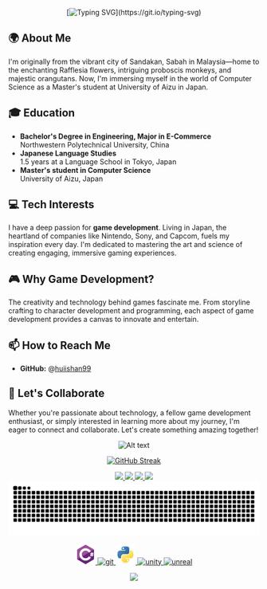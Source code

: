 <div align="center">

[![Typing SVG](https://readme-typing-svg.demolab.com?font=Jersey+15&size=30&pause=1000&color=42C3B4&background=9D56FF00&center=true&vCenter=true&repeat=false&random=false&width=435&lines=Hello!+Welcome+to+my+GitHub+page.)](https://git.io/typing-svg)  

<div align="left">


## 🌍 About Me
I'm originally from the vibrant city of Sandakan, Sabah in Malaysia—home to the enchanting Rafflesia flowers, intriguing proboscis monkeys, and majestic orangutans. Now, I'm immersing myself in the world of Computer Science as a Master's student at University of Aizu in Japan.

## 🎓 Education
- **Bachelor's Degree in Engineering, Major in E-Commerce**  
  Northwestern Polytechnical University, China
- **Japanese Language Studies**  
  1.5 years at a Language School in Tokyo, Japan
- **Master's student in Computer Science**  
  University of Aizu, Japan

## 💻 Tech Interests
I have a deep passion for **game development**. Living in Japan, the heartland of companies like Nintendo, Sony, and Capcom, fuels my inspiration every day. I'm dedicated to mastering the art and science of creating engaging, immersive gaming experiences.

## 🎮 Why Game Development?
The creativity and technology behind games fascinate me. From storyline crafting to character development and programming, each aspect of game development provides a canvas to innovate and entertain.

## 📫 How to Reach Me
- **GitHub:** @[huiishan99](https://github.com/huiishan99)

## 🤝 Let's Collaborate
Whether you're passionate about technology, a fellow game development enthusiast, or simply interested in learning more about my journey, I'm eager to connect and collaborate. Let's create something amazing together!

</div>


![Alt text](https://spotify-recently-played-readme.vercel.app/api?user=22bow4kqejhha4clw3nrdw4cq&count=1)

[![GitHub Streak](https://streak-stats.demolab.com?user=huiishan99&theme=whatsapp-dark2&card_width=830)](https://git.io/streak-stats)

<a href="https://github.com/anuraghazra/github-readme-stats#gh-dark-mode-only">
  <img height=200 src="https://github-readme-stats.vercel.app/api?username=huiishan99&show_icons=true&theme=gotham#gh-dark-mode-only" />
</a>
<a href="https://github.com/anuraghazra/github-readme-stats#gh-dark-mode-only">
  <img height=200 src="https://github-readme-stats.vercel.app/api/top-langs/?username=huiishan99&layout=compact&langs_count=8&card_width=330&theme=gotham#gh-dark-mode-only" />
</a>
<a href="https://github.com/anuraghazra/github-readme-stats#gh-light-mode-only">
  <img height=200 src="https://github-readme-stats.vercel.app/api?username=huiishan99&show_icons=true&theme=catppuccin_latte#gh-light-mode-only" />
</a>
<a href="https://github.com/anuraghazra/github-readme-stats#gh-light-mode-only">
  <img height=200 src="https://github-readme-stats.vercel.app/api/top-langs/?username=huiishan99&layout=compact&langs_count=8&card_width=330&theme=catppuccin_latte#gh-light-mode-only" />
</a>


<picture>
  <source media="(prefers-color-scheme: dark)" srcset="https://raw.githubusercontent.com/huiishan99/huiishan99/output/github-contribution-grid-snake-dark.svg">
  <source media="(prefers-color-scheme: light)" srcset="https://raw.githubusercontent.com/huiishan99/huiishan99/output/github-contribution-grid-snake.svg">
  <img alt="github contribution grid snake animation" src="https://raw.githubusercontent.com/huiishan99/huiishan99/output/github-contribution-grid-snake.svg">
</picture>  

<p align="center"> <a href="https://www.w3schools.com/cs/" target="_blank" rel="noreferrer"> <img src="https://raw.githubusercontent.com/devicons/devicon/master/icons/csharp/csharp-original.svg" alt="csharp" width="40" height="40"/> </a> <a href="https://git-scm.com/" target="_blank" rel="noreferrer"> <img src="https://www.vectorlogo.zone/logos/git-scm/git-scm-icon.svg" alt="git" width="40" height="40"/> </a> <a href="https://www.python.org" target="_blank" rel="noreferrer"> <img src="https://raw.githubusercontent.com/devicons/devicon/master/icons/python/python-original.svg" alt="python" width="40" height="40"/> </a> <a href="https://unity.com/" target="_blank" rel="noreferrer"> <img src="https://www.vectorlogo.zone/logos/unity3d/unity3d-icon.svg" alt="unity" width="40" height="40"/> </a> <a href="https://unrealengine.com/" target="_blank" rel="noreferrer"> <img src="https://raw.githubusercontent.com/kenangundogan/fontisto/036b7eca71aab1bef8e6a0518f7329f13ed62f6b/icons/svg/brand/unreal-engine.svg" alt="unreal" width="40" height="40"/> </a> </p>

![](https://komarev.com/ghpvc/?username=huiishan99&color=brightgreen)

</div>
